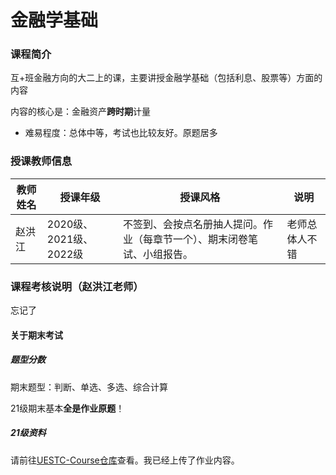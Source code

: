 # 金融学基础

### 课程简介

互+班金融方向的大二上的课，主要讲授金融学基础（包括利息、股票等）方面的内容

内容的核心是：金融资产**跨时期**计量

- 难易程度：总体中等，考试也比较友好。原题居多

### 授课教师信息

| 教师姓名 | 授课年级               | 授课风格                                                     | 说明       |
| -------- | ---------------------- | ------------------------------------------------------------ | ---------- |
| 赵洪江   | 2020级、2021级、2022级 | 不签到、会按点名册抽人提问。作业（每章节一个）、期末闭卷笔试、小组报告。 | 老师总体人不错 |

### 课程考核说明（赵洪江老师）

忘记了

#### 关于期末考试

##### 题型分数

期末题型：判断、单选、多选、综合计算

21级期末基本**全是作业原题**！

##### 21级资料

请前往[UESTC-Course仓库](https://github.com/Xovee/uestc-course/tree/main/%E8%AF%BE%E7%A8%8B%E7%9B%AE%E5%BD%95/%E9%87%91%E8%9E%8D%E5%AD%A6%E5%9F%BA%E7%A1%80)查看。我已经上传了作业内容。






